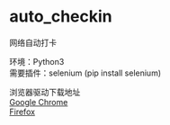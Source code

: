 # auto_checkin
网络自动打卡

环境：Python3  
需要插件：selenium (pip install selenium)  

浏览器驱动下载地址  
[Google Chrome](http://chromedriver.storage.googleapis.com/index.html)  
[Firefox](https://github.com/mozilla/geckodriver/releases/)
